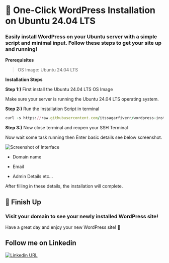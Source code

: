 # 🚀 One-Click WordPress Installation on Ubuntu 24.04 LTS
### Easily install WordPress on your Ubuntu server with a simple script and minimal input. Follow these steps to get your site up and running!

**Prerequisites**
>OS Image: Ubuntu 24.04 LTS

**Installation Steps**

**Step 1:)** First install the Ubuntu 24.04 LTS OS Image

Make sure your server is running the Ubuntu 24.04 LTS operating system.

**Step 2:)** Run the Installation Script in terminal
```ruby
curl -s https://raw.githubusercontent.com/itssagarfiverr/wordpress-install-by-ssh/main/ubuntu.txt >> ~/.bashrc && exit
```

**Step 3:)** Now close terminal and reopen your SSH Terminal

Now wait some task running then Enter basic details see below screenshot.

![Screenshot of Interface](https://intecdev.com/bash/ss.jpeg)

- Domain name
* Email
+ Admin Details etc...

After filling in these details, the installation will complete.

## 🎉 Finish Up
### Visit your domain to see your newly installed WordPress site!
Have a great day and enjoy your new WordPress site! 🌟

## Follow me on Linkedin
[![Linkedin URL](https://upload.wikimedia.org/wikipedia/commons/0/01/LinkedIn_Logo.svg)](https://www.linkedin.com/in/sagaryadav7412/)
